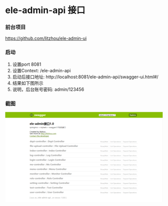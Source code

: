 # ele-admin-api 接口

### 前台项目
https://github.com/litzhou/ele-admin-ui

### 启动
1. 设置port 8081
2. 设置Context: /ele-admin-api
3. 启动后接口地址: http://localhost:8081/ele-admin-api/swagger-ui.html#/
4. 结果如下图所示
4. 说明，后台账号密码: admin/123456

### 截图
![image](https://github.com/litzhou/ele-admin-api/blob/master/imgs/api.png)
